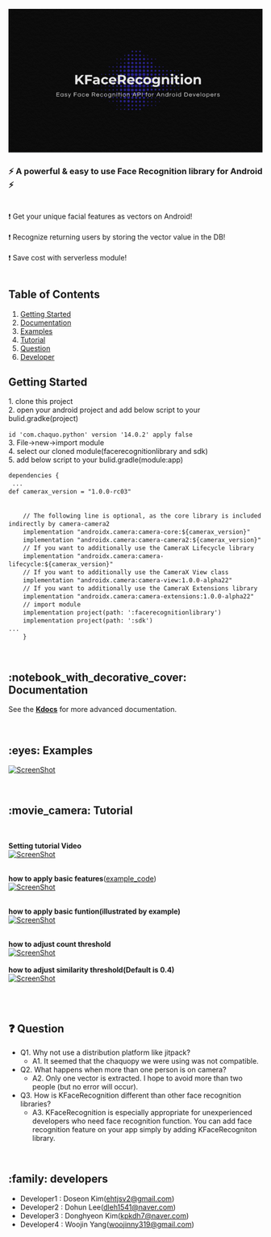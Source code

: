 
![ScreenShot](https://github.com/ehtjsv2/KFaceRecognition/blob/main/image/Kfacerecog_logo.PNG.png)

### :zap: A powerful & easy to use Face Recognition library for Android  :zap:</br></br>
 :exclamation: Get your unique facial features as vectors on Android!</br></br>
 :exclamation: Recognize returning users by storing the vector value in the DB!</br></br>
 :exclamation: Save cost with serverless module!</br></br>
 


## Table of Contents
1. [Getting Started](#getting-started)
1. [Documentation](#documentation)
1. [Examples](#examples)
1. [Tutorial](#tutorial)
2. [Question](#question)
3. [Developer](#developers)


<h2 id="getting-started">Getting Started</h2>
1. clone this project</br>
2.  open your android project and add below script to your bulid.gradke(project)</br>

```id 'com.chaquo.python' version '14.0.2' apply false ```</br>
3. File->new->import module</br>
4. select our cloned module(facerecognitionlibrary and sdk)</br>
5. add below script to your bulid.gradle(module:app)</br>

```
dependencies {
 ...
def camerax_version = "1.0.0-rc03"


    // The following line is optional, as the core library is included indirectly by camera-camera2
    implementation "androidx.camera:camera-core:${camerax_version}"
    implementation "androidx.camera:camera-camera2:${camerax_version}"
    // If you want to additionally use the CameraX Lifecycle library
    implementation "androidx.camera:camera-lifecycle:${camerax_version}"
    // If you want to additionally use the CameraX View class
    implementation "androidx.camera:camera-view:1.0.0-alpha22"
    // If you want to additionally use the CameraX Extensions library
    implementation "androidx.camera:camera-extensions:1.0.0-alpha22"
    // import module
    implementation project(path: ':facerecognitionlibrary')
    implementation project(path: ':sdk')
...    
    }
```

<br/>

<h2 id="documentation">:notebook_with_decorative_cover: Documentation </h2>

<!-- See the [**documentation**](https://weeklycoding.com/mpandroidchart/) for examples and general use of MPAndroidChart. -->

See the [**Kdocs**](https://dleh1541.github.io/KDocDeployTest/) for more advanced documentation.

<br/>

<h2 id="examples">:eyes: Examples </h2>

[![ScreenShot](https://github.com/ehtjsv2/KFaceRecognition/blob/main/image/example4.PNG)](https://youtube.com/shorts/Y1zkql_ywUI?feature=share)

<br/>

<h2 id="tutorial">:movie_camera: Tutorial </h2>

<br/>

**Setting tutorial Video**
<br/>
[![ScreenShot](https://github.com/ehtjsv2/KFaceRecognition/blob/main/image/setting2.PNG)](https://youtu.be/wccWIQ_lX6k)
<br/><br/>

**how to apply basic features**([example_code](https://github.com/ehtjsv2/KFaceRecognition/blob/main/example_code/README.md))
<br/>
[![ScreenShot](https://github.com/ehtjsv2/KFaceRecognition/blob/main/image/basicFeatureCapture.PNG)](https://youtu.be/amz2KdW6_4w)
<br/><br/>

**how to apply basic funtion(illustrated by example)**
<br/>
[![ScreenShot](https://github.com/ehtjsv2/KFaceRecognition/blob/main/image/exampleFuntion.PNG)](https://youtu.be/OZo75p8kEhc)
<br/><br/>

**how to adjust count threshold**
<br/>
[![ScreenShot](https://github.com/ehtjsv2/KFaceRecognition/blob/main/image/countTreshold.PNG)](https://youtu.be/mkE0Fz-7qr8)
<br/><br/>
**how to adjust similarity threshold(Default is 0.4)**
<br/>
[![ScreenShot](https://github.com/ehtjsv2/KFaceRecognition/blob/main/image/similarity.PNG)](https://youtu.be/Jb9BSA6XXqU)
<br/><br/>

<br/>

<h2 id="question">❓ Question </h2>


* Q1. Why not use a distribution platform like jitpack?
  * A1. It seemed that the chaquopy we were using was not compatible.
* Q2. What happens when more than one person is on camera?
  * A2. Only one vector is extracted. I hope to avoid more than two people (but no error will occur).
* Q3. How is KFaceRecognition different than other face recognition libraries?
  * A3. KFaceRecognition is especially appropriate for unexperienced developers who need face recognition function. You can add face recognition feature on your app simply by adding KFaceRecogniton library.

<br/>
<h2 id="developers">:family: developers</h2>

* Developer1 : Doseon Kim(ehtjsv2@gmail.com)
* Developer2 : Dohun Lee(dleh1541@naver.com)
* Developer3 : Donghyeon Kim(kpkdh7@naver.com)
* Developer4 : Woojin Yang(woojinny319@gmail.com)


<br/>
